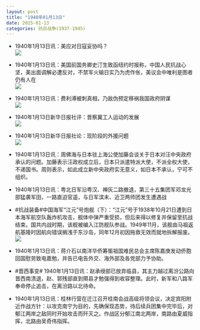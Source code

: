 ```yaml
---
layout: post
title: "1940年01月13日"
date: 2015-01-13
categories: 抗日战争(1937-1945)
---
```


<meta name="referrer" content="no-referrer" />

- 1940年1月13日讯：美应对日寇妥协吗？ <br/><img src="https://ww3.sinaimg.cn/large/aca367d8jw1eo8aewzlv1j20gc10ndq2.jpg" />

- 1940年1月13日讯：美国前国务卿史汀生致函纽约时报称，中国人民抗战心坚，美出面调解必遭反对，不禁军火输日实乃为虎作伥，美议会中唯利是图者仍有人在 <br/><img src="https://ww2.sinaimg.cn/large/aca367d8jw1eo88pyzh6aj209i0ifwg9.jpg" />

- 1940年1月13日讯：费利溥被刺真相，乃敌伪预定移祸我国政府阴谋 <br/><img src="https://ww3.sinaimg.cn/large/aca367d8jw1eo86xft91qj209g0cit9u.jpg" />

- 1940年1月13日新华日报社评：晋察冀工人运动的发展 <br/><img src="https://ww3.sinaimg.cn/large/aca367d8jw1eo856u83stj20m51etdzs.jpg" />

- 1940年1月13日新华日报社论：现阶段的外援问题 <br/><img src="https://ww1.sinaimg.cn/large/aca367d8jw1eo7y9ndchrj211d0ho45f.jpg" />

- 1940年1月13日讯：周佛海与日本驻上海公使加藤会谈关于日本对汪中央政府承认的问题。加藤表示汪政权成立后，日本只派遣特派大使，不派全权大使，不递国书。周则表示，如此成立新中央政府实无意义，如日本不承认，宁可不组织。 

- 1940年1月13日讯：粤北日军沿粤汉、禅灰二路撤退，第三十五集团军邓龙光部猛袭军田，一路直迫官遥，与日军滨未、近卫两师团发生遭遇战 

- #抗战装备#中国海军“江元”号炮舰（下）：“江元”号于1938年10月21日遭到日本海军航空队轰炸机攻击，舰体中弹严重受损，但后来得以修复并保留至抗战结束。国共内战时期，该舰被编入江防舰队参战。1949年11月，该舰由马祖返航基隆时因航向错误搁浅于东沙岛，同年12月初因拖救无效而就地拆解报废。 <br/><img src="https://ww4.sinaimg.cn/large/aca367d8jw1eo7nv77wmzj20b406mjrr.jpg" />

- 1940年1月13日讯：蒋介石以南洋华侨筹赈祖国难民总会主席陈嘉庚发动侨胞回国慰劳致电嘉勉，并告已电告外交、海外部及各党部力予协助。 

- #晋西事变# 1940年1月13日讯：赵承绶部已放弃临县，其主力越过离汾公路向晋西南溃退，赵、郭残部直到隰县才勉强得到收容整理。此时，新军和八路军奉命停止追击，在离汾路以北待命。 

- 1940年1月13日讯：桂林行营在迁江召开桂南会战高级将领会议，决定宾阳附近作战方针：以攻克南宁为目的，先确保现态势，待后续兵团集中完毕后，对郁江两岸之敌同时开始攻击而歼灭之。作战区分郁江南北两岸，南路由夏威指挥，北路由吴奇伟指挥。  


